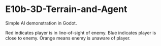 # E10b-3D-Terrain-and-Agent
Simple AI demonstration in Godot.

Red indicates player is in line-of-sight of enemy.
Blue indicates player is close to enemy.
Orange means enemy is unaware of player.